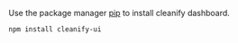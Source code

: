 
Use the package manager [pip](https://ahroidlife.com/cleanify/en/stable/) to install cleanify dashboard.

```bash
npm install cleanify-ui
```